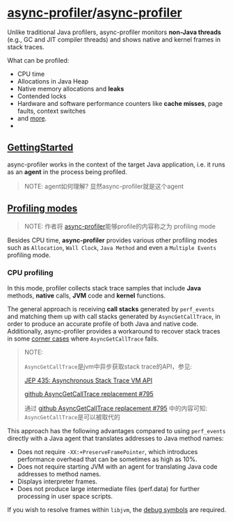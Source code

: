 # [async-profiler](https://github.com/async-profiler)/**[async-profiler](https://github.com/async-profiler/async-profiler)**



Unlike traditional Java profilers, async-profiler monitors **non-Java threads** (e.g., GC and JIT compiler threads) and shows native and kernel frames in stack traces.

What can be profiled:

- CPU time
- Allocations in Java Heap
- Native memory allocations and **leaks**
- Contended locks
- Hardware and software performance counters like **cache misses**, page faults, context switches
- and [more](https://github.com/async-profiler/async-profiler/blob/master/docs/ProfilingModes.md).
- 





## [GettingStarted](https://github.com/async-profiler/async-profiler/blob/master/docs/GettingStarted.md) 

async-profiler works in the context of the target Java application, i.e. it runs as an **agent** in the process being profiled.

> NOTE: agent如何理解? 显然async-profiler就是这个agent





## [Profiling modes](https://github.com/async-profiler/async-profiler/blob/master/docs/ProfilingModes.md)

> NOTE: 作者将 [async-profiler](https://github.com/async-profiler/async-profiler)能够profile的内容称之为 profiling mode

Besides CPU time, **async-profiler** provides various other profiling modes such as `Allocation`, `Wall Clock`, `Java Method` and even a `Multiple Events` profiling mode.

### CPU profiling

In this mode, profiler collects stack trace samples that include **Java** methods, **native** calls, **JVM** code and **kernel** functions.

The general approach is receiving **call stacks** generated by `perf_events` and matching them up with call stacks generated by `AsyncGetCallTrace`, in order to produce an accurate profile of both Java and native code. Additionally, async-profiler provides a workaround to recover stack traces in some [corner cases](https://bugs.openjdk.java.net/browse/JDK-8178287) where `AsyncGetCallTrace` fails.

> NOTE:
>
> `AsyncGetCallTrace`是jvm中异步获取stack trace的API，参见:
>
> [JEP 435: Asynchronous Stack Trace VM API](https://openjdk.org/jeps/435)
>
> [github AsyncGetCallTrace replacement #795](https://github.com/async-profiler/async-profiler/issues/795) 
>
> 通过 [github AsyncGetCallTrace replacement #795](https://github.com/async-profiler/async-profiler/issues/795) 中的内容可知: `AsyncGetCallTrace`是可以被取代的

This approach has the following advantages compared to using `perf_events` directly with a Java agent that translates addresses to Java method names:

- Does not require `-XX:+PreserveFramePointer`, which introduces performance overhead that can be sometimes as high as 10%.
- Does not require starting JVM with an agent for translating Java code addresses to method names.
- Displays interpreter frames.
- Does not produce large intermediate files (perf.data) for further processing in user space scripts.

If you wish to resolve frames within `libjvm`, the [debug symbols](https://github.com/async-profiler/async-profiler/blob/master/docs/ProfilingModes.md#installing-debug-symbols) are required.